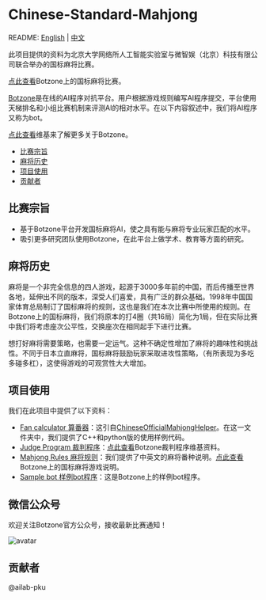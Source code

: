 # Chinese-Standard-Mahjong

README: [English](https://github.com/ailab-pku/Chinese-Standard-Mahjong/blob/master/README.md) | [中文](https://github.com/ailab-pku/Chinese-Standard-Mahjong/blob/master/README-zh.md)

此项目提供的资料为北京大学网络所人工智能实验室与微智娱（北京）科技有限公司联合举办的国标麻将比赛。

[点此查看](https://www.botzone.org.cn/static/gamecontest2020a.html)Botzone上的国标麻将比赛。

[Botzone](https://www.botzone.org.cn/)是在线的AI程序对抗平台。用户根据游戏规则编写AI程序提交，平台使用天梯排名和小组比赛机制来评测AI的相对水平。在以下内容叙述中，我们将AI程序又称为bot。

[点此查看](https://wiki.botzone.org.cn/index.php?title=%E9%A6%96%E9%A1%B5/en)维基来了解更多关于Botzone。

- [比赛宗旨](#比赛宗旨)
- [麻将历史](#麻将历史)
- [项目使用](#项目使用)
- [贡献者](#贡献者)

## 比赛宗旨

- 基于Botzone平台开发国标麻将AI，使之具有能与麻将专业玩家匹配的水平。
- 吸引更多研究团队使用Botzone，在此平台上做学术、教育等方面的研究。

## 麻将历史

麻将是一个非完全信息的四人游戏，起源于3000多年前的中国，而后传播至世界各地，延伸出不同的版本，深受人们喜爱，具有广泛的群众基础。1998年中国国家体育总局制订了国标麻将的规则，这也是我们在本次比赛中所使用的规则。在Botzone上的国标麻将，我们将原本的打4圈（共16局）简化为1局，但在实际比赛中我们将考虑座次公平性，交换座次在相同起手下进行比赛。

想打好麻将需要策略，也需要一定运气。这种不确定性增加了麻将的趣味性和挑战性。不同于日本立直麻将，国标麻将鼓励玩家采取进攻性策略，（有所表现为多吃多碰多杠），这使得游戏的可观赏性大大增加。

## 项目使用

我们在此项目中提供了以下资料：

- [Fan calculator 算番器](https://github.com/ailab-pku/Chinese-Standard-Mahjong/tree/master/fan-calculator-usage)：这引自[ChineseOfficialMahjongHelper](https://github.com/summerinsects/ChineseOfficialMahjongHelper/tree/master/Classes/mahjong-algorithm)。在这一文件夹中，我们提供了C++和python版的使用样例代码。
- [Judge Program 裁判程序](https://github.com/ailab-pku/Chinese-Standard-Mahjong/tree/master/judge)：[点此查看](https://wiki.botzone.org.cn/index.php?title=%E8%A3%81%E5%88%A4)Botzone裁判程序维基资料。
- [Mahjong Rules 麻将规则](https://github.com/ailab-pku/Chinese-Standard-Mahjong/tree/master/mahjong-rules)：我们提供了中英文的麻将番种说明。[点此查看](https://wiki.botzone.org.cn/index.php?title=Chinese-Standard-Mahjong)Botzone上的国标麻将游戏说明。
- [Sample bot 样例bot程序](https://github.com/ailab-pku/Chinese-Standard-Mahjong/tree/master/sample-bot-Botzone)：这是Botzone上的样例bot程序。

## 微信公众号

欢迎关注Botzone官方公众号，接收最新比赛通知！

![avatar](https://www.botzone.org.cn/images/qrcode_for_gh_3a40a410124d_258.jpg)

## 贡献者

@ailab-pku
